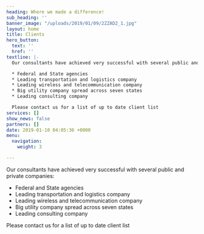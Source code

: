 ```yaml
---
heading: Where we made a difference!
sub_heading: ''
banner_image: "/uploads/2019/01/09/2ZZAD2_1.jpg"
layout: home
title: Clients
hero_button:
  text: ''
  href: ''
textline: |-
  Our consultants have achieved very successful with several public and private companies:

  * Federal and State agencies
  * Leading transportation and logistics company
  * Leading wireless and telecommunication company
  * Big utility company spread across seven states
  * Leading consulting company

  Please contact us for a list of up to date client list
services: []
show_news: false
partners: []
date: 2019-01-10 04:05:36 +0000
menu:
  navigation:
    weight: 3

---
```

Our consultants have achieved very successful with several public and private companies:

* Federal and State agencies
* Leading transportation and logistics company
* Leading wireless and telecommunication company
* Big utility company spread across seven states
* Leading consulting company

Please contact us for a list of up to date client list